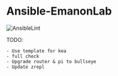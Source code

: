 # Ansible-EmanonLab
![AnsibleLint](https://github.com/EmanonUser/Ansible-EmanonLab/actions/workflows/ansible-lint.yml/badge.svg)

TODO:
 
    - Use template for kea
    - full check
    - Upgrade router & pi to bullseye
    - Update zrepl